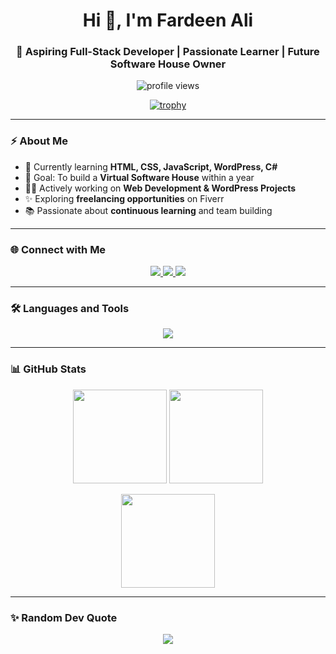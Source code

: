<h1 align="center">Hi 👋, I'm Fardeen Ali</h1>
<h3 align="center">🚀 Aspiring Full-Stack Developer | Passionate Learner | Future Software House Owner</h3>

<p align="center"> 
  <img src="https://komarev.com/ghpvc/?username=fardeen110&label=Profile%20Views&color=0e75b6&style=flat" alt="profile views" /> 
</p>

<p align="center"> 
  <a href="https://github.com/ryo-ma/github-profile-trophy">
    <img src="https://github-profile-trophy.vercel.app/?username=fardeen110&theme=radical&margin-w=10&margin-h=10" alt="trophy"/>
  </a> 
</p>

---

### ⚡ About Me
- 🌱 Currently learning **HTML, CSS, JavaScript, WordPress, C#**  
- 🎯 Goal: To build a **Virtual Software House** within a year  
- 👨‍💻 Actively working on **Web Development & WordPress Projects**  
- ✨ Exploring **freelancing opportunities** on Fiverr  
- 📚 Passionate about **continuous learning** and team building  

---

### 🌐 Connect with Me
<p align="center">
  <a href="mailto:fardeenaliofficial@gmail.com" target="_blank">
    <img src="https://img.shields.io/badge/Gmail-D14836?style=for-the-badge&logo=gmail&logoColor=white"/>
  </a>
  <a href="https://www.linkedin.com" target="_blank">
    <img src="https://img.shields.io/badge/LinkedIn-0A66C2?style=for-the-badge&logo=linkedin&logoColor=white"/>
  </a>
  <a href="https://www.fiverr.com" target="_blank">
    <img src="https://img.shields.io/badge/Fiverr-1DBF73?style=for-the-badge&logo=fiverr&logoColor=white"/>
  </a>
</p>

---

### 🛠️ Languages and Tools
<p align="center">
  <img src="https://skillicons.dev/icons?i=html,css,javascript,typescript,react,vue,angular,bootstrap,nodejs,express,mongodb,mysql,postgresql,python,cs,dotnet,java,php,nginx,redis,aws,docker,firebase,figma,photoshop,illustrator" />
</p>

---

### 📊 GitHub Stats
<p align="center">
  <img src="https://github-readme-stats.vercel.app/api?username=fardeen110&show_icons=true&theme=tokyonight" height="150"/>
  <img src="https://github-readme-streak-stats.herokuapp.com/?user=fardeen110&theme=tokyonight" height="150"/>
</p>

<p align="center">
  <img src="https://github-readme-stats.vercel.app/api/top-langs/?username=fardeen110&layout=compact&theme=tokyonight" height="150"/>
</p>

---

### ✨ Random Dev Quote
<p align="center">
  <img src="https://quotes-github-readme.vercel.app/api?type=horizontal&theme=radical"/>
</p>

